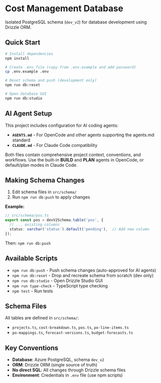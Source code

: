 # Cost Management Database

Isolated PostgreSQL schema (`dev_v2`) for database development using Drizzle ORM.

## Quick Start

```bash
# Install dependencies
npm install

# Create .env file (copy from .env.example and add password)
cp .env.example .env

# Reset schema and push (development only)
npm run db:reset

# Open database GUI
npm run db:studio
```

## AI Agent Setup

This project includes configuration for AI coding agents:

- **`AGENTS.md`** - For OpenCode and other agents supporting the agents.md standard
- **`CLAUDE.md`** - For Claude Code compatibility

Both files contain comprehensive project context, conventions, and workflows. Use the built-in **BUILD** and **PLAN** agents in OpenCode, or default/plan modes in Claude Code.

## Making Schema Changes

1. Edit schema files in `src/schema/`
2. Run `npm run db:push` to apply changes

**Example:**
```typescript
// src/schema/pos.ts
export const pos = devV2Schema.table('pos', {
  // ... existing columns
  status: varchar('status').default('pending'),  // Add new column
});
```

Then: `npm run db:push`

## Available Scripts

- `npm run db:push` - Push schema changes (auto-approved for AI agents)
- `npm run db:reset` - Drop and recreate schema from scratch (dev only)
- `npm run db:studio` - Open Drizzle Studio GUI
- `npm run type-check` - TypeScript type checking
- `npm test` - Run tests

## Schema Files

All tables are defined in `src/schema/`:
- `projects.ts`, `cost-breakdown.ts`, `pos.ts`, `po-line-items.ts`
- `po-mappings.ts`, `forecast-versions.ts`, `budget-forecasts.ts`

## Key Conventions

- **Database**: Azure PostgreSQL, schema `dev_v2`
- **ORM**: Drizzle ORM (single source of truth)
- **No direct SQL**: All changes through Drizzle schema files
- **Environment**: Credentials in `.env` file (use npm scripts)
